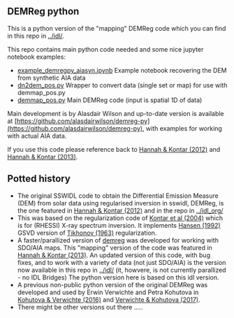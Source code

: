 ## DEMReg python

This is a python version of the "mapping" DEMReg code which you can find in this repo in [../idl/](../idl/). 

This repo contains main python code needed and some nice jupyter notebook examples:
* [example_demregpy_aiasyn.ipynb](https://github.com/ianan/demreg/blob/master/python/example_demregpy_aiasyn.ipynb) Example notebook recovering the DEM from synthetic AIA data
* [dn2dem_pos.py](https://github.com/ianan/demreg/blob/master/python/dn2dem_pos.py) Wrapper to convert data (single set or map) for use with demmap_pos.py
* [demmap_pos.py](https://github.com/ianan/demreg/blob/master/python/demmap_pos.py) Main DEMReg code (input is spatial 1D of data)

Main development is by Alasdair Wilson and up-to-date version is available at [https://github.com/alasdairwilson/demreg-py](https://github.com/alasdairwilson/demreg-py), with examples for working with actual AIA data.

If you use this code please reference back to [Hannah & Kontar (2012)](https://doi.org/10.1051/0004-6361/201117576) and [Hannah & Kontar (2013)](https://doi.org/10.1051/0004-6361/201219727).

## Potted history

* The original SSWIDL code to obtain the Differential Emission Measure (DEM) from solar data using regularised inversion in sswidl, DEMReg, is the one featured in [Hannah & Kontar (2012)](https://doi.org/10.1051/0004-6361/201117576) and in the repo in [../idl_org/](../idl_org/)
* This was based on the regularization code of [Kontar et al (2004)](https://doi.org/10.1007/s11207-004-4140-x) which is for (RHESSI) X-ray spectrum inversion. It implements [Hansen (1992)](https://doi.org/10.1088/0266-5611/8/6/005) GSVD version of [Tikhonov (1963)](https://scholar.google.com/scholar_lookup?author=Tikhonov%2C+A.+N.&journal=Soviet+Math.+Dokl.&volume=4&pages=1035&publication_year=1963) regularization.
* A faster/parallized version of [demreg](http://www.astro.gla.ac.uk/~iain/demreg/map/) was developed for working with SDO/AIA maps. This "mapping" version of the code was featured in [Hannah & Kontar (2013)](https://doi.org/10.1051/0004-6361/201219727). An updated version of this code, with bug fixes, and to work with a variety of data (not just SDO/AIA) is the version now available in this repo in [../idl/](../idl/) (it, howvere, is not currently parallized - no IDL Bridges) The python version here is based on this idl version.
* A previous non-public python version of the original DEMReg was developed and used by Erwin Verwichte and Petra Kohutova in [Kohutova & Verwichte (2016)](https://doi.org/10.3847/0004-637X/827/1/39) and [Verwichte & Kohutova (2017)](https://doi.org/10.1051/0004-6361/201730675).
* There might be other versions out there .....

